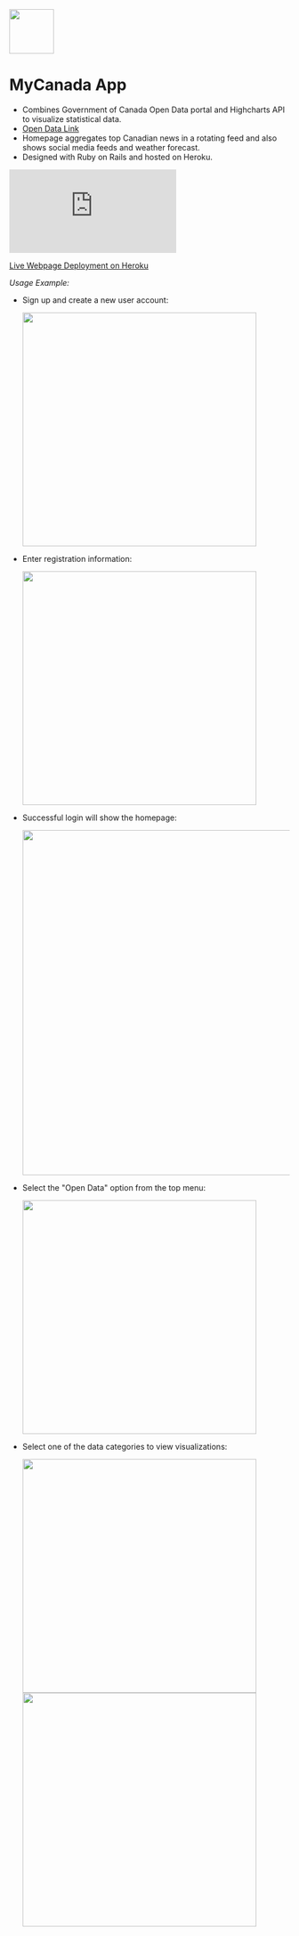 
<img src="https://github.com/travelln/MyCanada-App/blob/master/app/assets/images/flag.png" width="80">

# MyCanada App

* Combines Government of Canada Open Data portal and Highcharts API to visualize statistical data. 
* [Open Data Link](http://open.canada.ca/en/open-data)
* Homepage aggregates top Canadian news in a rotating feed and also shows social media feeds and weather forecast.
* Designed with Ruby on Rails and hosted on Heroku.

![Project Development Documentation](https://github.com/travelln/MyCanada-App/blob/master/iteration%203.pdf)

[Live Webpage Deployment on Heroku](https://secret-garden-3861.herokuapp.com/)


*Usage Example:*

* Sign up and create a new user account:

    <img src="https://github.com/travelln/MyCanada-App/blob/master/app/assets/images/sign%20up.png" width="420">

* Enter registration information:

    <img src="https://github.com/travelln/MyCanada-App/blob/master/app/assets/images/register.PNG" width="420">

* Successful login will show the homepage:

    <img src="https://github.com/travelln/MyCanada-App/blob/master/app/assets/images/homepage.png" width="620">
    
* Select the "Open Data" option from the top menu:

    <img src="https://github.com/travelln/MyCanada-App/blob/master/app/assets/images/menu.png" width="420">
    
* Select one of the data categories to view visualizations:

    <img src="https://github.com/travelln/MyCanada-App/blob/master/app/assets/images/graph%20-%20weather.png" width="420">
    
    
    <img src="https://github.com/travelln/MyCanada-App/blob/master/app/assets/images/graph%20-%20crime.png" width="420">
    
